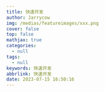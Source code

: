 ```yaml
---
title: 快速开发
author: Jarrycow
img: /medias/featureimages/xxx.png
cover: false
top: false
mathjax: true
categories:
  - null
tags:
  - null
keywords: 快速开发
abbrlink: 快速开发
date: 2023-07-15 16:50:16
---
```




<!--more-->
